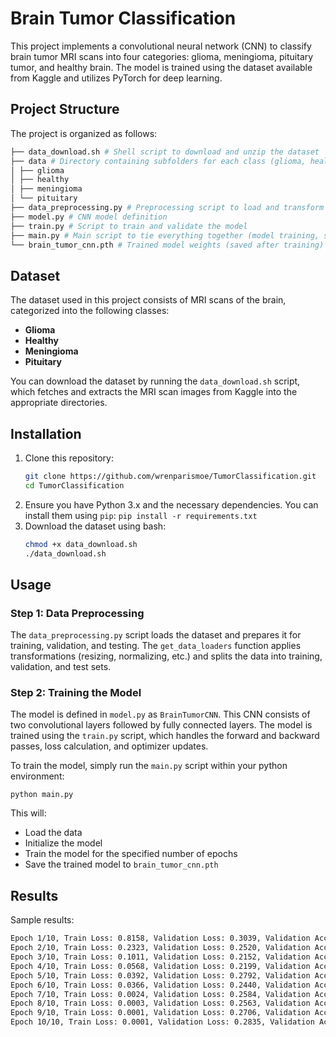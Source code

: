 # Brain Tumor Classification

This project implements a convolutional neural network (CNN) to classify brain tumor MRI scans into four categories: glioma, meningioma, pituitary tumor, and healthy brain. The model is trained using the dataset available from Kaggle and utilizes PyTorch for deep learning.

## Project Structure

The project is organized as follows:
```bash
├── data_download.sh # Shell script to download and unzip the dataset 
├── data # Directory containing subfolders for each class (glioma, healthy, meningioma, pituitary) 
│ ├── glioma 
│ ├── healthy 
│ ├── meningioma 
│ └── pituitary 
├── data_preprocessing.py # Preprocessing script to load and transform the dataset 
├── model.py # CNN model definition 
├── train.py # Script to train and validate the model 
├── main.py # Main script to tie everything together (model training, saving) 
└── brain_tumor_cnn.pth # Trained model weights (saved after training)
```

## Dataset

The dataset used in this project consists of MRI scans of the brain, categorized into the following classes:

- **Glioma**
- **Healthy**
- **Meningioma**
- **Pituitary**

You can download the dataset by running the `data_download.sh` script, which fetches and extracts the MRI scan images from Kaggle into the appropriate directories.

## Installation

1. Clone this repository:
   ```bash
   git clone https://github.com/wrenparismoe/TumorClassification.git
   cd TumorClassification
   ```
2. Ensure you have Python 3.x and the necessary dependencies. You can install them using `pip`:
   `pip install -r requirements.txt`
3. Download the dataset using bash:
   ```bash
   chmod +x data_download.sh
   ./data_download.sh
   ```

## Usage

### Step 1: Data Preprocessing
The `data_preprocessing.py` script loads the dataset and prepares it for training, validation, and testing. The `get_data_loaders` function applies transformations (resizing, normalizing, etc.) and splits the data into training, validation, and test sets.

### Step 2: Training the Model
The model is defined in `model.py` as `BrainTumorCNN`. This CNN consists of two convolutional layers followed by fully connected layers. The model is trained using the `train.py` script, which handles the forward and backward passes, loss calculation, and optimizer updates.

To train the model, simply run the `main.py` script within your python environment:
```
python main.py
```

This will:
- Load the data
- Initialize the model
- Train the model for the specified number of epochs
- Save the trained model to `brain_tumor_cnn.pth`

## Results

Sample results:
```bash
Epoch 1/10, Train Loss: 0.8158, Validation Loss: 0.3039, Validation Accuracy: 88.03%
Epoch 2/10, Train Loss: 0.2323, Validation Loss: 0.2520, Validation Accuracy: 91.36%
Epoch 3/10, Train Loss: 0.1011, Validation Loss: 0.2152, Validation Accuracy: 92.69%
Epoch 4/10, Train Loss: 0.0568, Validation Loss: 0.2199, Validation Accuracy: 92.97%
Epoch 5/10, Train Loss: 0.0392, Validation Loss: 0.2792, Validation Accuracy: 93.45%
Epoch 6/10, Train Loss: 0.0366, Validation Loss: 0.2440, Validation Accuracy: 93.26%
Epoch 7/10, Train Loss: 0.0024, Validation Loss: 0.2584, Validation Accuracy: 94.02%
Epoch 8/10, Train Loss: 0.0003, Validation Loss: 0.2563, Validation Accuracy: 94.11%
Epoch 9/10, Train Loss: 0.0001, Validation Loss: 0.2706, Validation Accuracy: 94.21%
Epoch 10/10, Train Loss: 0.0001, Validation Loss: 0.2835, Validation Accuracy: 94.11%
```






